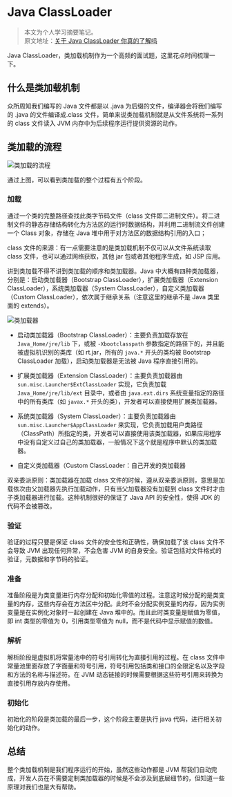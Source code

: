 # Java ClassLoader

> 本文为个人学习摘要笔记。  
> 原文地址：[关于 Java ClassLoader 你真的了解吗](http://www.justdojava.com/2019/04/20/java-classloader/)

Java ClassLoader，类加载机制作为一个高频的面试题，这里花点时间梳理一下。

## 什么是类加载机制

众所周知我们编写的 Java 文件都是以 .java 为后缀的文件，编译器会将我们编写的 .java 的文件编译成.class 文件，简单来说类加载机制就是从文件系统将一系列的 class 文件读入 JVM 内存中为后续程序运行提供资源的动作。

## 类加载的流程

![类加载的流程](https://cdn.jsdelivr.net/gh/chanshiyucx/poi/2019/classloader1.jpg)

通过上图，可以看到类加载的整个过程有五个阶段。

### 加载

通过一个类的完整路径查找此类字节码文件（class 文件即二进制文件）。将二进制文件的静态存储结构转化为方法区的运行时数据结构，并利用二进制流文件创建一个 Class 对象，存储在 Java 堆中用于对方法区的数据结构引用的入口；

class 文件的来源：有一点需要注意的是类加载机制不仅可以从文件系统读取 class 文件，也可以通过网络获取，其他 jar 包或者其他程序生成，如 JSP 应用。

讲到类加载不得不讲到类加载的顺序和类加载器。Java 中大概有四种类加载器，分别是：启动类加载器（Bootstrap ClassLoader），扩展类加载器（Extension ClassLoader），系统类加载器（System ClassLoader），自定义类加载器（Custom ClassLoader），依次属于继承关系（注意这里的继承不是 Java 类里面的 extends）。

![类加载器](https://cdn.jsdelivr.net/gh/chanshiyucx/poi/2019/classloader2.jpg)

- 启动类加载器（Bootstrap ClassLoader）：主要负责加载存放在 `Java_Home/jre/lib` 下，或被 `-Xbootclasspath` 参数指定的路径下的，并且能被虚拟机识别的类库（如 rt.jar，所有的 `java.*` 开头的类均被 Bootstrap ClassLoader 加载），启动类加载器是无法被 Java 程序直接引用的。

- 扩展类加载器（Extension ClassLoader）：主要负责加载器由 `sun.misc.Launcher$ExtClassLoader` 实现，它负责加载 `Java_Home/jre/lib/ext` 目录中，或者由 `java.ext.dirs` 系统变量指定的路径中的所有类库（如 `javax.*` 开头的类），开发者可以直接使用扩展类加载器。

- 系统类加载器（System ClassLoader）：主要负责加载器由 `sun.misc.Launcher$AppClassLoader` 来实现，它负责加载用户类路径（ClassPath）所指定的类，开发者可以直接使用该类加载器，如果应用程序中没有自定义过自己的类加载器，一般情况下这个就是程序中默认的类加载器。

- 自定义类加载器（Custom ClassLoader：自己开发的类加载器

双亲委派原则：类加载器在加载 class 文件的时候，遵从双亲委派原则，意思是加载依次由父加载器先执行加载动作，只有当父加载器没有加载到 class 文件时才由子类加载器进行加载。这种机制很好的保证了 Java API 的安全性，使得 JDK 的代码不会被篡改。

### 验证

验证的过程只要是保证 class 文件的安全性和正确性，确保加载了该 class 文件不会导致 JVM 出现任何异常，不会危害 JVM 的自身安全。验证包括对文件格式的验证，元数据和字节码的验证。

### 准备

准备阶段是为类变量进行内存分配和初始化零值的过程。注意这时候分配的是类变量的内存，这些内存会在方法区中分配。此时不会分配实例变量的内存，因为实例变量是在实例化对象时一起创建在 Java 堆中的。而且此时类变量是赋值为零值，即 int 类型的零值为 0，引用类型零值为 null，而不是代码中显示赋值的数值。

### 解析

解析阶段是虚拟机将常量池中的符号引用转化为直接引用的过程。在 class 文件中常量池里面存放了字面量和符号引用，符号引用包括类和接口的全限定名以及字段和方法的名称与描述符。在 JVM 动态链接的时候需要根据这些符号引用来转换为直接引用存放内存使用。

### 初始化

初始化的阶段是类加载的最后一步，这个阶段主要是执行 java 代码，进行相关初始化的动作。

## 总结

整个类加载机制是我们程序运行的开始，虽然这些动作都是 JVM 帮我们自动完成，开发人员在不需要定制类加载器的时候是不会涉及到底层细节的，但知道一些原理对我们也是大有帮助。
